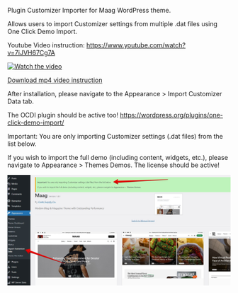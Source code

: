 Plugin Customizer Importer for Maag WordPress theme.

Allows users to import Customizer settings from multiple .dat files using One Click Demo Import.

Youtube Video instruction: https://www.youtube.com/watch?v=7iJVH67Cg7A

[![Watch the video](https://i.ytimg.com/an_webp/7iJVH67Cg7A/mqdefault_6s.webp?du=3000&sqp=CLDhmbcG&rs=AOn4CLBL90UV9Dj5DuzAyIgI5JHpQzU8Uw)](https://www.youtube.com/watch?v=7iJVH67Cg7A)

[Download mp4 video instruction](https://github.com/childtheme/codesupple/blob/main/video_customizer.mp4)

After installation, please navigate to the Appearance > Import Customizer Data tab.

The OCDI plugin should be active too!
https://wordpress.org/plugins/one-click-demo-import/

Important: You are only importing Customizer settings (.dat files) from the list below.

If you wish to import the full demo (including content, widgets, etc.), please navigate to Appearance > Themes Demos. The license should be active!

![Alt text](https://github.com/childtheme/codesupple/blob/customizer-importer-maag/screenshot.jpg)
